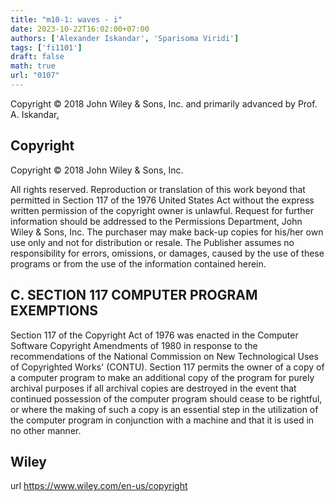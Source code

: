 ```yaml
---
title: "m10-1: waves - i"
date: 2023-10-22T16:02:00+07:00
authors: ['Alexander Iskandar', 'Sparisoma Viridi']
tags: ['fi1101']
draft: false
math: true
url: "0107"
---
```

Copyright © 2018 John Wiley & Sons, Inc. and primarily advanced by Prof. A. Iskandar[.](https://cdn-edunex.itb.ac.id/27677-Elementary-Physics-I/16715-Gelombang-Mekanik/1697949770477_Handout-FI-1101-Module_10-1---ch16.pdf)


## Copyright
Copyright © 2018 John Wiley & Sons, Inc.

All rights reserved. Reproduction or translation of this work beyond that permitted in Section 117 of the 1976 United States Act without the express written permission of the copyright owner is unlawful. Request for further information should be addressed to the Permissions Department, John Wiley & Sons, Inc. The purchaser may make back-up copies for his/her own use only and not for distribution or resale. The Publisher assumes no responsibility for errors, omissions, or damages, caused by the use of these programs or from the use of the information contained herein.


## C. SECTION 117 COMPUTER PROGRAM EXEMPTIONS
Section 117 of the Copyright Act of 1976 was enacted in the Computer Software Copyright Amendments of 1980 in response to the recommendations of the National Commission on New Technological Uses of Copyrighted Works' (CONTU). Section 117 permits the owner of a copy of a computer program to make an additional copy of the program for purely archival purposes if all archival copies are destroyed in the event that continued possession of the computer program should cease to be rightful, or where the making of such a copy is an essential step in the utilization of the computer program in conjunction with a machine and that it is used in no other manner.


## Wiley
url https://www.wiley.com/en-us/copyright